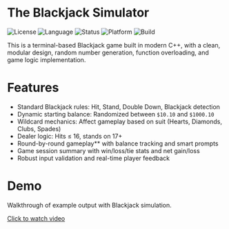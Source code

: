 # The Blackjack Simulator
![License](https://img.shields.io/badge/license-MIT-green.svg)
![Language](https://img.shields.io/badge/language-C++17-blue.svg)
![Status](https://img.shields.io/badge/status-Completed-brightgreen.svg)
![Platform](https://img.shields.io/badge/platform-Terminal-lightgrey.svg)
![Build](https://img.shields.io/badge/build-passing-brightgreen)

This is a terminal-based Blackjack game built in modern C++, with a clean, modular design, random number generation, function overloading, and game logic implementation.

# Features
- Standard Blackjack rules: Hit, Stand, Double Down, Blackjack detection
- Dynamic starting balance: Randomized between `$10.10` and `$1000.10`
- Wildcard mechanics: Affect gameplay based on suit (Hearts, Diamonds, Clubs, Spades)
- Dealer logic: Hits ≤ 16, stands on 17+
- Round-by-round gameplay** with balance tracking and smart prompts
- Game session summary with win/loss/tie stats and net gain/loss
- Robust input validation and real-time player feedback

# Demo
Walkthrough of example output with Blackjack simulation.

[Click to watch video](https://github.com/user-attachments/assets/29269b00-75e5-4d24-8afd-644d6e0e6b8d)

